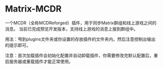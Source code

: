 # Matrix-MCDR
一个MCDR（全称MCDReforged）插件，用于同步Matrix群组和线上游戏之间的消息。
当前已完成预览开发版本，支持线上游戏的消息上报到群组中。

用法：甩到plugins文件夹或你设置的存放插件的文件夹内，然后注意控制台输出的提示即可。

注意：首次加载插件会初始化配置并自动卸载插件，你需要修改完默认配置后，重启服务器或重载插件才能正常使用。
